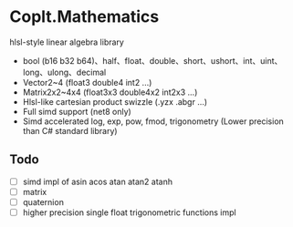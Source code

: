 # Coplt.Mathematics

hlsl-style linear algebra library

- bool (b16 b32 b64)、half、float、double、short、ushort、int、uint、long、ulong、decimal
- Vector2~4 (float3 double4 int2 ...)
- Matrix2x2~4x4 (float3x3 double4x2 int2x3 ...)
- Hlsl-like cartesian product swizzle (.yzx .abgr ...)
- Full simd support (net8 only)
- Simd accelerated log, exp, pow, fmod, trigonometry (Lower precision than C# standard library)

## Todo
- [ ] simd impl of asin acos atan atan2 atanh
- [ ] matrix
- [ ] quaternion
- [ ] higher precision single float trigonometric functions impl
